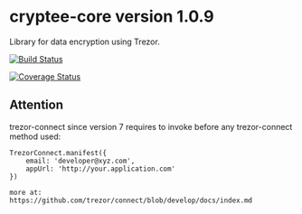 # cryptee-core version 1.0.9
Library for data encryption using Trezor.

[![Build Status](https://travis-ci.com/crypteeio/cryptee-core.svg?branch=master)](https://travis-ci.com/crypteeio/cryptee-core)

[![Coverage Status](https://coveralls.io/repos/github/LukasRada/cryptee-core/badge.svg?branch=master)](https://coveralls.io/github/LukasRada/cryptee-core?branch=master)

## Attention
trezor-connect since version 7 requires to invoke before any trezor-connect method used:
```
TrezorConnect.manifest({
    email: 'developer@xyz.com',
    appUrl: 'http://your.application.com'
})

more at:
https://github.com/trezor/connect/blob/develop/docs/index.md
```